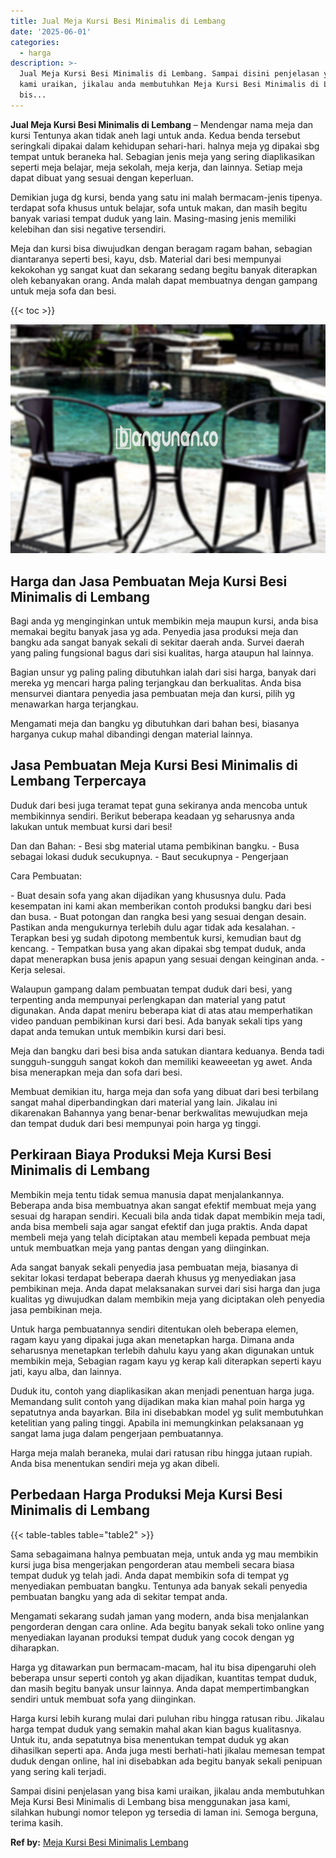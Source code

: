 ```yaml
---
title: Jual Meja Kursi Besi Minimalis di Lembang
date: '2025-06-01'
categories:
  - harga
description: >-
  Jual Meja Kursi Besi Minimalis di Lembang. Sampai disini penjelasan yang bisa
  kami uraikan, jikalau anda membutuhkan Meja Kursi Besi Minimalis di Lembang
  bis...
---
```


**Jual Meja Kursi Besi Minimalis di Lembang** – Mendengar nama meja dan kursi Tentunya akan tidak aneh lagi untuk anda. Kedua benda tersebut seringkali dipakai dalam kehidupan sehari-hari. halnya meja yg dipakai sbg tempat untuk beraneka hal. Sebagian jenis meja yang sering diaplikasikan seperti meja belajar, meja sekolah, meja kerja, dan lainnya. Setiap meja dapat dibuat yang sesuai dengan keperluan.

Demikian juga dg kursi, benda yang satu ini malah bermacam-jenis tipenya. terdapat sofa khusus untuk belajar, sofa untuk makan, dan masih begitu banyak variasi tempat duduk yang lain. Masing-masing jenis memiliki kelebihan dan sisi negative tersendiri.

Meja dan kursi bisa diwujudkan dengan beragam ragam bahan, sebagian diantaranya seperti besi, kayu, dsb. Material dari besi mempunyai kekokohan yg sangat kuat dan sekarang sedang begitu banyak diterapkan oleh kebanyakan orang. Anda malah dapat membuatnya dengan gampang untuk meja sofa dan besi.

{{< toc >}}

![Jual Meja Kursi Besi Minimalis di Lembang](/images/jual-meja-besi-murah21.png)

## Harga dan Jasa Pembuatan Meja Kursi Besi Minimalis di Lembang

Bagi anda yg menginginkan untuk membikin meja maupun kursi, anda bisa memakai begitu banyak jasa yg ada. Penyedia jasa produksi meja dan bangku ada sangat banyak sekali di sekitar daerah anda. Survei daerah yang paling fungsional bagus dari sisi kualitas, harga ataupun hal lainnya.

Bagian unsur yg paling paling dibutuhkan ialah dari sisi harga, banyak dari mereka yg mencari harga paling terjangkau dan berkualitas. Anda bisa mensurvei diantara penyedia jasa pembuatan meja dan kursi, pilih yg menawarkan harga terjangkau.

Mengamati meja dan bangku yg dibutuhkan dari bahan besi, biasanya harganya cukup mahal dibandingi dengan material lainnya.

## Jasa Pembuatan Meja Kursi Besi Minimalis di Lembang Terpercaya

Duduk dari besi juga teramat tepat guna sekiranya anda mencoba untuk membikinnya sendiri. Berikut beberapa keadaan yg seharusnya anda lakukan untuk membuat kursi dari besi!

Dan dan Bahan: - Besi sbg material utama pembikinan bangku. - Busa sebagai lokasi duduk secukupnya. - Baut secukupnya - Pengerjaan

Cara Pembuatan:

\- Buat desain sofa yang akan dijadikan yang khususnya dulu. Pada kesempatan ini kami akan memberikan contoh produksi bangku dari besi dan busa. - Buat potongan dan rangka besi yang sesuai dengan desain. Pastikan anda mengukurnya terlebih dulu agar tidak ada kesalahan. - Terapkan besi yg sudah dipotong membentuk kursi, kemudian baut dg kencang. - Tempatkan busa yang akan dipakai sbg tempat duduk, anda dapat menerapkan busa jenis apapun yang sesuai dengan keinginan anda. - Kerja selesai.

Walaupun gampang dalam pembuatan tempat duduk dari besi, yang terpenting anda mempunyai perlengkapan dan material yang patut digunakan. Anda dapat meniru beberapa kiat di atas atau memperhatikan video panduan pembikinan kursi dari besi. Ada banyak sekali tips yang dapat anda temukan untuk membikin kursi dari besi.

Meja dan bangku dari besi bisa anda satukan diantara keduanya. Benda tadi sungguh-sungguh sangat kokoh dan memiliki keaweeetan yg awet. Anda bisa menerapkan meja dan sofa dari besi.

Membuat demikian itu, harga meja dan sofa yang dibuat dari besi terbilang sangat mahal diperbandingkan dari material yang lain. Jikalau ini dikarenakan Bahannya yang benar-benar berkwalitas mewujudkan meja dan tempat duduk dari besi mempunyai poin harga yg tinggi.

## Perkiraan Biaya Produksi Meja Kursi Besi Minimalis di Lembang

Membikin meja tentu tidak semua manusia dapat menjalankannya. Beberapa anda bisa membuatnya akan sangat efektif membuat meja yang sesuai dg harapan sendiri. Kecuali bila anda tidak dapat membikin meja tadi, anda bisa membeli saja agar sangat efektif dan juga praktis. Anda dapat membeli meja yang telah diciptakan atau membeli kepada pembuat meja untuk membuatkan meja yang pantas dengan yang diinginkan.

Ada sangat banyak sekali penyedia jasa pembuatan meja, biasanya di sekitar lokasi terdapat beberapa daerah khusus yg menyediakan jasa pembikinan meja. Anda dapat melaksanakan survei dari sisi harga dan juga kualitas yg diwujudkan dalam membikin meja yang diciptakan oleh penyedia jasa pembikinan meja.

Untuk harga pembuatannya sendiri ditentukan oleh beberapa elemen, ragam kayu yang dipakai juga akan menetapkan harga. Dimana anda seharusnya menetapkan terlebih dahulu kayu yang akan digunakan untuk membikin meja, Sebagian ragam kayu yg kerap kali diterapkan seperti kayu jati, kayu alba, dan lainnya.

Duduk itu, contoh yang diaplikasikan akan menjadi penentuan harga juga. Memandang sulit contoh yang dijadikan maka kian mahal poin harga yg sepatutnya anda bayarkan. Bila ini disebabkan model yg sulit membutuhkan ketelitian yang paling tinggi. Apabila ini memungkinkan pelaksanaan yg sangat lama juga dalam pengerjaan pembuatannya.

Harga meja malah beraneka, mulai dari ratusan ribu hingga jutaan rupiah. Anda bisa menentukan sendiri meja yg akan dibeli.

## Perbedaan Harga Produksi Meja Kursi Besi Minimalis di Lembang

{{< table-tables table="table2" >}}

Sama sebagaimana halnya pembuatan meja, untuk anda yg mau membikin kursi juga bisa mengerjakan pengorderan atau membeli secara biasa tempat duduk yg telah jadi. Anda dapat membikin sofa di tempat yg menyediakan pembuatan bangku. Tentunya ada banyak sekali penyedia pembuatan bangku yang ada di sekitar tempat anda.

Mengamati sekarang sudah jaman yang modern, anda bisa menjalankan pengorderan dengan cara online. Ada begitu banyak sekali toko online yang menyediakan layanan produksi tempat duduk yang cocok dengan yg diharapkan.

Harga yg ditawarkan pun bermacam-macam, hal itu bisa dipengaruhi oleh beberapa unsur seperti contoh yg akan dijadikan, kuantitas tempat duduk, dan masih begitu banyak unsur lainnya. Anda dapat mempertimbangkan sendiri untuk membuat sofa yang diinginkan.

Harga kursi lebih kurang mulai dari puluhan ribu hingga ratusan ribu. Jikalau harga tempat duduk yang semakin mahal akan kian bagus kualitasnya. Untuk itu, anda sepatutnya bisa menentukan tempat duduk yg akan dihasilkan seperti apa. Anda juga mesti berhati-hati jikalau memesan tempat duduk dengan online, hal ini disebabkan ada begitu banyak sekali penipuan yang sering kali terjadi.

Sampai disini penjelasan yang bisa kami uraikan, jikalau anda membutuhkan Meja Kursi Besi Minimalis di Lembang bisa menggunakan jasa kami, silahkan hubungi nomor telepon yg tersedia di laman ini. Semoga berguna, terima kasih.

**Ref by:** [Meja Kursi Besi Minimalis Lembang](https://id.wikipedia.org/wiki/Meja)
